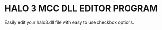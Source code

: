 # HALO 3 MCC DLL EDITOR PROGRAM
 Easily edit your halo3.dll file with easy to use checkbox options.
